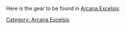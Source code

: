 Here is the gear to be found in [Arcana
Excelsis](:category:_Arcana_Excelsis.md "wikilink"):

[Category: Arcana Excelsis](Category:_Arcana_Excelsis "wikilink")
